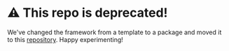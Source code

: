 # :warning: This repo is deprecated!
We've changed the framework from a template to a package and moved it to this [repository](https://github.com/empiricaly/create-empirica-app). Happy experimenting!
